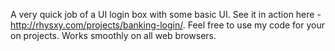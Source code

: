 A very quick job of a UI login box with some basic UI.
See it in action here - http://rhysxy.com/projects/banking-login/.
Feel free to use my code for your on projects.
Works smoothly on all web browsers.
